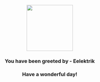 <p align="center">
    <img src="https://raw.githubusercontent.com/PokeAPI/sprites/master/sprites/pokemon/603.png" width="150" height="150">
</p>
<h3 align="center">You have been greeted by - <b>Eelektrik</b></h3>
<h3 align="center">Have a wonderful day!</h3>
